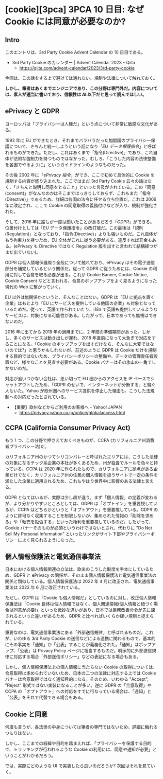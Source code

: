 # [cookie][3pca] 3PCA 10 日目: なぜ Cookie には同意が必要なのか?

## Intro

このエントリは、3rd Party Cookie Advent Calendar の 10 日目である。

- 3rd Party Cookie のカレンダー | Advent Calendar 2023 - Qiita
  - https://qiita.com/advent-calendar/2023/3rd-party-cookie

今回は、この話をする上で避けては通れない、規制や法律について触れておく。

**しかし、筆者はあくまでエンジニアであり、この分野は専門外だ。内容については、素人が適当に書いており、信頼性は AI 以下だと思って読んでほしい。**


## ePrivacy と GDPR

ヨーロッパは「プライバシーは人権だ」という点について非常に敏感な文化がある。

1993 年に EU ができたとき、それまでバラバラだった加盟国のプライバシー保護について、きちんと統一しようという話になり「*EU データ保護指令*」と呼ばれるものができた。ただし、これはあくまで「指令(Directive)」であり、これ自体が法的な強制力を持つものではなかった。むしろ、「こうした内容の法律整備を各国でやるように」というガイドラインのようなものだった。

その後 2002 年に「*ePrivacy 指令*」ができ、ここで初めて具体的に Cookie を規制する内容が盛り込まれた。ここではまだ 3rd Party Cookie 云々の話はなく、「きちんと説明し同意をとること」といった言及がされている。この「同意(consent)」がなんなのかはそこまではっきりしておらず、これもまた「指令(Directive)」であるため、詳細は各国の法令に任せる立ち位置だ。これは 2009 年に改定され、ここで Cookie の同意取得の義務付けなどが入り、規制が強化された。

そして、2016 年に誰もが一度は聞いたことがあるだろう「*GDPR*」ができる。位置付けとしては「EU データ保護指令」の改訂版だ。この最後は「規則(Regulation)」となっており、「指令(Directive)」よりも強いものだ。これ自体がもう拘束力を持つため、EU 全体がこれに従う必要がある。違反すれば罰金もある。(ePrivacy も Directive ではなく Regulation 版を出すと言われて結構経つがまだ出ていない)。

GDPR は個人情報保護周り全般について触れており、ePrivacy はその電子通信部分を補完しているという関係だ。従って GDPR に従うためには、Cookie の利用に対して合意を取る必要が出る。これが Cookie Banner, Cookie Notice, Cookie Consent などと言われる、合意のポップアップをよく見るようになった現代の Web に繋がっていく。

EU 以外は無関係かというと、そんなことはない。GDPR は「EU に拠点を置く企業」はもとより「EU にサービスを提供している他国の企業」も対象となっているためだ。従って、英語で作られていたり、i18n で英語も提供しているようなサービスは、対象になる可能性がある。したがって、日本であっても無視はできないのだ。

2016 年に出てから 2018 年の適用までに、2 年間の準備期間があった。しかし、多くのサービスは動き出しが遅れ、2018 年直前になって大急ぎで対応をすることになる。「Cookie のポップアップを出すだけなら、そんなに大変ではないのでは?」と思うかもしれないが、前述のように GDPR は Cookie だけを規制する目的ではないため、プライバシーポリシーの整備や、データの管理責任者設置など、様々なことを見直す必要がある。Cookie バナーはその氷山の一角でしかないのだ。

対応が追いつかない会社は、思い切って EU 圏からのアクセスを IP ベースでシャットアウトしたため、「GDPR のせいで、インターネットが分断する」と騒ぐ人もいた。Yahoo が欧州圏へのサービス提供を停止した理由も、こうした法規制への対応だったとされている。

- 【重要】欧州などからご利用のお客様へ - Yahoo! JAPAN
  - https://privacy.yahoo.co.jp/notice/globalaccess.html


## CCPA (California Consumer Privacy Act)

もう 1 つ、この分野で押さえておくべきものが、CCPA (カリフォルニア州消費者プライバシー法)だ。

カリフォルニア州のかつてシリコンバレーと呼ばれたエリアには、こうした法律の対象になるテック系企業の本社が多くあるため、州が独自でルールを色々と持っている。CCPA は 2020 年に作られたもので、カリフォルニアに拠点がある企業だけでなく、カリフォルニア州の住民の個人情報を扱うサイトで一定の条件を満たした企業に適用されるため、これもやはり世界中に影響のある法律と言える。

GDPR と似てはいるが、実際は少し趣が違う。まず「個人情報」の定義が変わるが、より分かりやすいところとしては、GDPR は「オプトイン」を重要視しているが、CCPA はどちらかというと「オプトアウト」を重要視している。GDPR のように許可なく収集することを制限しないが、集められた情報の「削除を求める」や「転売を拒否する」といった権利を重要視しているのだ。したがって、Cookie バナーそのものが必須というわけではないとされ、代わりに "Do Not Sell My Personal Information" といったリンクがサイト下部やプライバシーポリシーによく見られるようになった。


## 個人情報保護法と電気通信事業法

日本における個人情報関連の立法は、欧米のこうした制度を手本にしているため、GDPR と ePrivacy の関係が、そのまま個人情報保護法と電気通信事業法の関係と類似している。個人情報保護法は 2022 年 4 月に改正され、電気通信事業法は 2023 年 6 月に改正されている。

ただし、GDPR は「Cookie も個人情報だ」としているのに対し、改正個人情報保護法は「Cookie 自体は個人情報ではなく、個人関連情報(個人情報と紐づく場合は同意が必要)」といった微妙な違いがあり、日本では業務改善命令が先に課されるといった違いがあるため、GDPR と比べればいくらか緩い規制と捉えられている。

重要なのは、電気通信事業法にある「外部送信規律」と呼ばれるものだ。これが、いわゆる 3rd Party Cookie の送信などによる連携に関わるもので、基本的にその事実を「通知」か「公表」することが義務化された。「通知」はポップアップ、「公表」は Privacy Policy ページに相当するものだ。明示的に外部送信規律に対応する場合「外部送信ポリシー」などの表記になる場合もある。

しかし、個人情報保護法上の個人情報に当たらない Cookie の取得については、合意取得は求められていないため、日本の二つの法律に対応する上では Cookie バナーは合意取得ではなく通知目的になる。そのため、いわゆる "Accept", "Reject" 形式ではない実装になることが多い。逆に GDPR の「合意取得」や CCPA の「オプトアウト」への対応をすでに行なっている場合は、「通知」と「公表」をそれで代替できる場合もある。


## Cookie と同意

何度も言うが、各法律の中身については筆者の専門ではないため、詳細に触れるつもりはない。

しかし、ここまでの経緯や目的を踏まえれば、「プライバシーを保護する目的で、トラッキングが行われるような Cookie の利用には、同意や通知が必要」ということがわかるだろう。

では、実際にどのような UI で実装したら良いのだろうか? 次回はそれを見ていく。